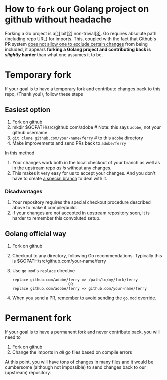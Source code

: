 # How to `fork` our Golang project on github without headache

Forking a Go project is a[[1]](https://www.reddit.com/r/golang/comments/eeocn6/how_to_fork_a_golang_project/) bit[[2]](https://stackoverflow.com/questions/56122066/go-get-on-forked-github-repo-got-unexpected-module-path-error) non-trivial[[3]](https://github.com/golang/go/issues/39889). Go requires absolute path (including repo URL) for imports. This, coupled with the fact that Github's PR system [does not allow one to exclude certain changes](https://stackoverflow.com/questions/28703140/pull-request-ignore-some-file-changes) from being included, it appears **forking a Golang project and contributing back is *slightly* harder** than what one assumes it to be.

# Temporary fork
If your goal is to have a temporary fork and contribute changes back to this repo, (Thank you!), follow these steps

## Easiest option

   1. Fork on github
   1. mkdir $GOPATH/src/github.com/adobe  # Note: this says `adobe`, not your github username
   1. `git clone github.com/your-name/ferry` # to this `adobe` directory
   1. Make improvements and send PRs back to `adobe/ferry`

In this method
   1. Your changes work both in the local checkout of your branch as well as in the upstream repo *as is* without any changes.
   2. This makes it very easy for us to accept your changes. And you don't have to create [a special branch](https://stackoverflow.com/questions/28703140/pull-request-ignore-some-file-changes) to deal with it.

### Disadvantages

  1. Your repository requires the special checkout procedure described above to make it compile/build.
  2. If your changes are not accepted in upstream repository soon, it is harder to remember this convoluted setup.

## Golang official way

   1. Fork on github
   1. Checkout to any directory, following Go recommendations. Typically this is $GOPATH/src/github.com/your-name/ferry
   1. Use `go mod`'s `replace` directive
      ```
	  replace github.com/adobe/ferry => /path/to/my/fork/ferry
                               OR
	  replace github.com/adobe/ferry => github.com/your-name/ferry
	  ```

   1. When you send a PR, [remember to avoid sending](https://stackoverflow.com/questions/28703140/pull-request-ignore-some-file-changes) the `go.mod` override.

# Permanent fork

If your goal is to have a permanent fork and never contribute back, you will need to

   1. Fork on github
   1. Change the imports in *all* go files based on compile errors

At this point, you will have tons of changes in many files and it would be cumbersome (although not impossible) to send changes back to our (upstream) repository.